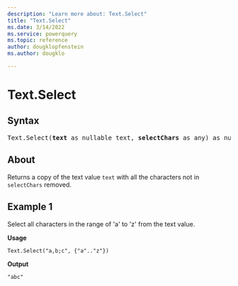 ```yaml
---
description: "Learn more about: Text.Select"
title: "Text.Select"
ms.date: 3/14/2022
ms.service: powerquery
ms.topic: reference
author: dougklopfenstein
ms.author: dougklo

---
```

# Text.Select

## Syntax

<pre>
Text.Select(<b>text</b> as nullable text, <b>selectChars</b> as any) as nullable text
</pre>

## About

Returns a copy of the text value `text` with all the characters not in `selectChars` removed.

## Example 1

Select all characters in the range of 'a' to 'z' from the text value.

**Usage**

```powerquery-m
Text.Select("a,b;c", {"a".."z"})
```

**Output**

`"abc"`
